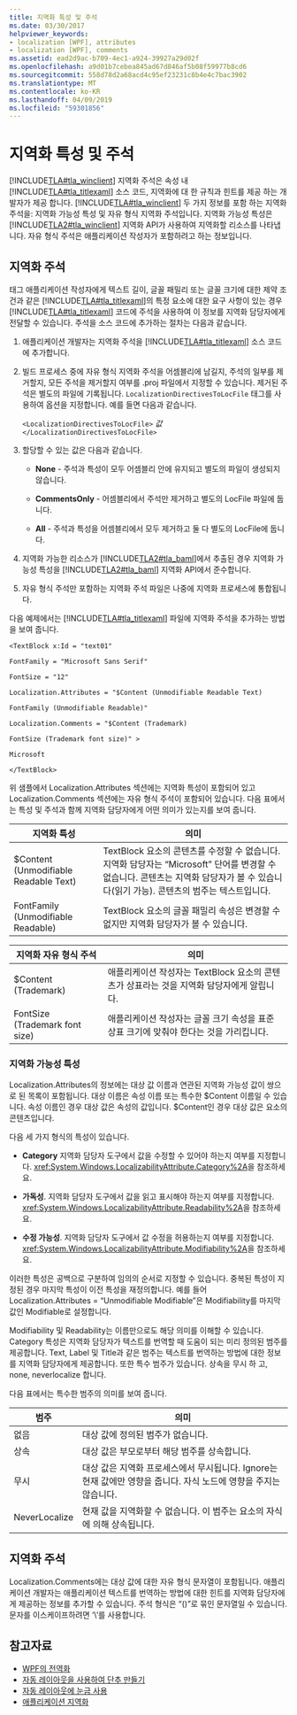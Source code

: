 ```yaml
---
title: 지역화 특성 및 주석
ms.date: 03/30/2017
helpviewer_keywords:
- localization [WPF], attributes
- localization [WPF], comments
ms.assetid: ead2d9ac-b709-4ec1-a924-39927a29d02f
ms.openlocfilehash: a9d01b7cebea845ad67d846af5b08f59977b8cd6
ms.sourcegitcommit: 558d78d2a68acd4c95ef23231c8b4e4c7bac3902
ms.translationtype: MT
ms.contentlocale: ko-KR
ms.lasthandoff: 04/09/2019
ms.locfileid: "59301856"
---
```

# <a name="localization-attributes-and-comments"></a>지역화 특성 및 주석
[!INCLUDE[TLA#tla_winclient](../../../../includes/tlasharptla-winclient-md.md)] 지역화 주석은 속성 내 [!INCLUDE[TLA#tla_titlexaml](../../../../includes/tlasharptla-titlexaml-md.md)] 소스 코드, 지역화에 대 한 규칙과 힌트를 제공 하는 개발자가 제공 합니다. [!INCLUDE[TLA#tla_winclient](../../../../includes/tlasharptla-winclient-md.md)] 두 가지 정보를 포함 하는 지역화 주석을: 지역화 가능성 특성 및 자유 형식 지역화 주석입니다. 지역화 가능성 특성은 [!INCLUDE[TLA2#tla_winclient](../../../../includes/tla2sharptla-winclient-md.md)] 지역화 API가 사용하여 지역화할 리소스를 나타냅니다. 자유 형식 주석은 애플리케이션 작성자가 포함하려고 하는 정보입니다.  

<a name="Localizer_Comments_"></a>   
## <a name="localization-comments"></a>지역화 주석  
 태그 애플리케이션 작성자에게 텍스트 길이, 글꼴 패밀리 또는 글꼴 크기에 대한 제약 조건과 같은 [!INCLUDE[TLA#tla_titlexaml](../../../../includes/tlasharptla-titlexaml-md.md)]의 특정 요소에 대한 요구 사항이 있는 경우 [!INCLUDE[TLA#tla_titlexaml](../../../../includes/tlasharptla-titlexaml-md.md)] 코드에 주석을 사용하여 이 정보를 지역화 담당자에게 전달할 수 있습니다. 주석을 소스 코드에 추가하는 절차는 다음과 같습니다.  
  
1. 애플리케이션 개발자는 지역화 주석을 [!INCLUDE[TLA#tla_titlexaml](../../../../includes/tlasharptla-titlexaml-md.md)] 소스 코드에 추가합니다.  
  
2. 빌드 프로세스 중에 자유 형식 지역화 주석을 어셈블리에 남길지, 주석의 일부를 제거할지, 모든 주석을 제거할지 여부를 .proj 파일에서 지정할 수 있습니다. 제거된 주석은 별도의 파일에 기록됩니다. `LocalizationDirectivesToLocFile` 태그를 사용하여 옵션을 지정합니다. 예를 들면 다음과 같습니다.  
  
     `<LocalizationDirectivesToLocFile>` *값* `</LocalizationDirectivesToLocFile>`  
  
3. 할당할 수 있는 값은 다음과 같습니다.  
  
    -   **None** - 주석과 특성이 모두 어셈블리 안에 유지되고 별도의 파일이 생성되지 않습니다.  
  
    -   **CommentsOnly** - 어셈블리에서 주석만 제거하고 별도의 LocFile 파일에 둡니다.  
  
    -   **All** - 주석과 특성을 어셈블리에서 모두 제거하고 둘 다 별도의 LocFile에 둡니다.  
  
4. 지역화 가능한 리소스가 [!INCLUDE[TLA2#tla_baml](../../../../includes/tla2sharptla-baml-md.md)]에서 추출된 경우 지역화 가능성 특성을 [!INCLUDE[TLA2#tla_baml](../../../../includes/tla2sharptla-baml-md.md)] 지역화 API에서 준수합니다.  
  
5. 자유 형식 주석만 포함하는 지역화 주석 파일은 나중에 지역화 프로세스에 통합됩니다.  
  
 다음 예제에서는 [!INCLUDE[TLA#tla_titlexaml](../../../../includes/tlasharptla-titlexaml-md.md)] 파일에 지역화 주석을 추가하는 방법을 보여 줍니다.  
  
 `<TextBlock x:Id = "text01"`  
  
 `FontFamily = "Microsoft Sans Serif"`  
  
 `FontSize = "12"`  
  
 `Localization.Attributes = "$Content (Unmodifiable Readable Text)`  
  
 `FontFamily (Unmodifiable Readable)"`  
  
 `Localization.Comments = "$Content (Trademark)`  
  
 `FontSize (Trademark font size)" >`  
  
 `Microsoft`  
  
 `</TextBlock>`  
  
 위 샘플에서 Localization.Attributes 섹션에는 지역화 특성이 포함되어 있고 Localization.Comments 섹션에는 자유 형식 주석이 포함되어 있습니다. 다음 표에서는 특성 및 주석과 함께 지역화 담당자에게 어떤 의미가 있는지를 보여 줍니다.  
  
|지역화 특성|의미|  
|-----------------------------|-------------|  
|$Content (Unmodifiable Readable Text)|TextBlock 요소의 콘텐츠를 수정할 수 없습니다. 지역화 담당자는 “Microsoft” 단어를 변경할 수 없습니다. 콘텐츠는 지역화 담당자가 볼 수 있습니다(읽기 가능). 콘텐츠의 범주는 텍스트입니다.|  
|FontFamily (Unmodifiable Readable)|TextBlock 요소의 글꼴 패밀리 속성은 변경할 수 없지만 지역화 담당자가 볼 수 있습니다.|  
  
|지역화 자유 형식 주석|의미|  
|--------------------------------------|-------------|  
|$Content (Trademark)|애플리케이션 작성자는 TextBlock 요소의 콘텐츠가 상표라는 것을 지역화 담당자에게 알립니다.|  
|FontSize (Trademark font size)|애플리케이션 작성자는 글꼴 크기 속성을 표준 상표 크기에 맞춰야 한다는 것을 가리킵니다.|  
  
### <a name="localizability-attributes"></a>지역화 가능성 특성  
 Localization.Attributes의 정보에는 대상 값 이름과 연관된 지역화 가능성 값이 쌍으로 된 목록이 포함됩니다. 대상 이름은 속성 이름 또는 특수한 $Content 이름일 수 있습니다. 속성 이름인 경우 대상 값은 속성의 값입니다. $Content인 경우 대상 값은 요소의 콘텐츠입니다.  
  
 다음 세 가지 형식의 특성이 있습니다.  
  
-   **Category** 지역화 담당자 도구에서 값을 수정할 수 있어야 하는지 여부를 지정합니다. <xref:System.Windows.LocalizabilityAttribute.Category%2A>을 참조하세요.  
  
-   **가독성**. 지역화 담당자 도구에서 값을 읽고 표시해야 하는지 여부를 지정합니다. <xref:System.Windows.LocalizabilityAttribute.Readability%2A>을 참조하세요.  
  
-   **수정 가능성**. 지역화 담당자 도구에서 값 수정을 허용하는지 여부를 지정합니다. <xref:System.Windows.LocalizabilityAttribute.Modifiability%2A>을 참조하세요.  
  
 이러한 특성은 공백으로 구분하여 임의의 순서로 지정할 수 있습니다. 중복된 특성이 지정된 경우 마지막 특성이 이전 특성을 재정의합니다. 예를 들어 Localization.Attributes = “Unmodifiable Modifiable”은 Modifiability를 마지막 값인 Modifiable로 설정합니다.  
  
 Modifiability 및 Readability는 이름만으로도 해당 의미를 이해할 수 있습니다. Category 특성은 지역화 담당자가 텍스트를 번역할 때 도움이 되는 미리 정의된 범주를 제공합니다. Text, Label 및 Title과 같은 범주는 텍스트를 번역하는 방법에 대한 정보를 지역화 담당자에게 제공합니다. 또한 특수 범주가 있습니다. 상속을 무시 하 고, none, neverlocalize 합니다.  
  
 다음 표에서는 특수한 범주의 의미를 보여 줍니다.  
  
|범주|의미|  
|--------------|-------------|  
|없음|대상 값에 정의된 범주가 없습니다.|  
|상속|대상 값은 부모로부터 해당 범주를 상속합니다.|  
|무시|대상 값은 지역화 프로세스에서 무시됩니다. Ignore는 현재 값에만 영향을 줍니다. 자식 노드에 영향을 주지는 않습니다.|  
|NeverLocalize|현재 값을 지역화할 수 없습니다. 이 범주는 요소의 자식에 의해 상속됩니다.|  
  
<a name="Localization_Comments"></a>   
## <a name="localization-comments"></a>지역화 주석  
 Localization.Comments에는 대상 값에 대한 자유 형식 문자열이 포함됩니다. 애플리케이션 개발자는 애플리케이션 텍스트를 번역하는 방법에 대한 힌트를 지역화 담당자에게 제공하는 정보를 추가할 수 있습니다. 주석 형식은 “()”로 묶인 문자열일 수 있습니다. 문자를 이스케이프하려면 ‘\\’를 사용합니다.  
  
## <a name="see-also"></a>참고자료

- [WPF의 전역화](globalization-for-wpf.md)
- [자동 레이아웃을 사용하여 단추 만들기](how-to-use-automatic-layout-to-create-a-button.md)
- [자동 레이아웃에 눈금 사용](how-to-use-a-grid-for-automatic-layout.md)
- [애플리케이션 지역화](how-to-localize-an-application.md)
